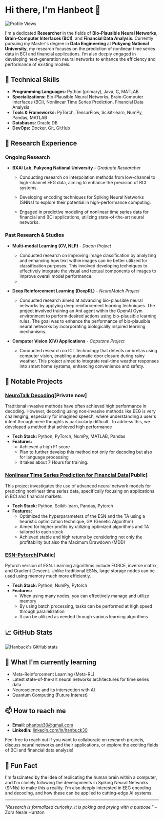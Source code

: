 # Hi there, I'm Hanbeot 👋

![Profile Views](https://komarev.com/ghpvc/?username=hanbuck30&label=Profile%20views&color=0e75b6&style=flat)

I'm a dedicated **Researcher** in the fields of **Bio-Plausible Neural Networks**, **Brain-Computer Interfaces (BCI)**, and **Financial Data Analysis**. Currently pursuing my Master's degree in **Data Engineering** at **Pukyong National University**, my research focuses on the prediction of nonlinear time series data in BCI and financial applications. I’m also deeply engaged in developing next-generation neural networks to enhance the efficiency and performance of existing models.

## 🚀 Technical Skills

- **Programming Languages:** Python (primary), Java, C, MATLAB
- **Specializations:** Bio-Plausible Neural Networks, Brain-Computer Interfaces (BCI), Nonlinear Time Series Prediction, Financial Data Analysis
- **Tools & Frameworks:** PyTorch, TensorFlow, Scikit-learn, NumPy, Pandas, MATLAB
- **Databases:** Oracle DB
- **DevOps:** Docker, Git, GitHub

## 💼 Research Experience
### Ongoing Research
- **BXAI Lab, Pukyong National University** - *Graduate Researcher*
  - Conducting research on interpolation methods from low-channel to high-channel EEG data, aiming to enhance the precision of BCI systems.
    
  - Developing encoding techniques for Spiking Neural Networks (SNNs) to explore their potential in high-performance computing.
    
  - Engaged in predictive modeling of nonlinear time series data for financial and BCI applications, utilizing state-of-the-art neural networks.


### Past Research & Studies
- **Multi-modal Learning (CV, NLP)** - *Dacon Project*
  - Conducted research on improving image classification by analyzing and enhancing how text within images can be better utilized for classification purposes. This involved developing techniques to effectively integrate the visual and textual components of images to improve overall model performance.
  - 
- **Deep Reinforcement Learning (DeepRL)** - *NeuroMatch Project*
  - Conducted research aimed at advancing bio-plausible neural networks by applying deep reinforcement learning techniques. The project involved training an Ant agent within the OpenAI Gym environment to perform desired actions using bio-plausible learning rules. The goal was to enhance the performance of bio-plausible neural networks by incorporating biologically inspired learning mechanisms.

- **Computer Vision (CV) Applications** - *Capstone Project*
  - Conducted research on ICT technology that detects umbrellas using computer vision, enabling automatic door closure during rainy weather. This project aimed to integrate real-time weather responses into smart home systems, enhancing convenience and safety.

## 🔧 Notable Projects

### [NeuroTalk Decoding](https://github.com/hanbuck30/NeuroTalk-Decoding)[Private now]
Traditional invasive methods have often achieved high performance in decoding. However, decoding using non-invasive methods like EEG is very challenging, especially for imagined speech, where understanding a user's intent through mere thoughts is particularly difficult. To address this, we developed a method that achieved high performance

- **Tech Stack:** Python, PyTorch, NumPy, MATLAB, Pandas
- **Features:**
  - Achieved a high F1 score
  - Plan to further develop this method not only for decoding but also for language processing
  - It takes about 7 Hours for training.

### [Nonlinear Time Series Prediction for Financial Data](https://github.com/hanbuck30/financial-data-predict)[Public]
This project investigates the use of advanced neural network models for predicting nonlinear time series data, specifically focusing on applications in BCI and financial markets.

- **Tech Stack:** Python, Scikit-learn, Pandas, Pytorch
- **Features:**
  - Optimized the hyperparameters of the ESN and the TA using a heuristic optimization technique, GA (Genetic Algorithm)
  - Aimed for higher profits by utilizing optimized algorithms and TA tailored to each stock
  - Achieved stable and high returns by considering not only the profitability but also the Maximum Drawdown (MDD)

### [ESN-Pytorch](https://github.com/hanbuck30/Pytorch_ESN)[Public]
Pytorch version of ESN. Learning algorithms include FORCE, inverse matrix, and Gradient Descent. Unlike traditional ESNs, large storage nodes can be used using memory much more efficiently.

- **Tech Stack:** Python, NumPy, Pytorch
- **Features:**
  - When using many nodes, you can effectively manage and utilize memory
  - By using batch processing, tasks can be performed at high speed through parallelization
  - It can be utilized as needed through various learning algorithms

## 📈 GitHub Stats

![Hanbuck's GitHub stats](https://github-readme-stats.vercel.app/api?username=hanbuck30&show_icons=true&theme=default)

## 🌱 What I'm currently learning

- Meta-Reinforcement Learning (Meta-RL)
- Latest state-of-the-art neural networks architectures for time series data
- Neuroscience and its intersection with AI
- Quantum Computing (Future Interest)

## 📫 How to reach me

- **Email:** phanbut30@gmail.com
- **LinkedIn:** [linkedin.com/in/hanbuck30](www.linkedin.com/in/hanbeot-park-297233297)

Feel free to reach out if you want to collaborate on research projects, discuss neural networks and their applications, or explore the exciting fields of BCI and financial data analysis!

## 🌟 Fun Fact

I'm fascinated by the idea of replicating the human brain within a computer, and I'm closely following the developments in Spiking Neural Networks (SNNs) to make this a reality. I'm also deeply interested in EEG encoding and decoding, and how these can be applied to cutting-edge AI systems.

---

*"Research is formalized curiosity. It is poking and prying with a purpose."* – Zora Neale Hurston
